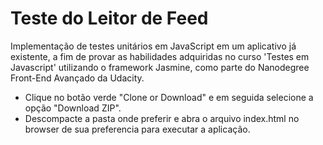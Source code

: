 # Teste do Leitor de Feed

Implementação de testes unitários em JavaScript em um aplicativo já existente, a fim de provar as habilidades adquiridas no curso 'Testes em Javascript' utilizando o framework Jasmine, como parte do Nanodegree Front-End Avançado da Udacity.

* Clique no botão verde "Clone or Download" e em seguida selecione a opção "Download ZIP".
* Descompacte a pasta onde preferir e abra o arquivo index.html no browser de sua preferencia para executar a aplicação.
